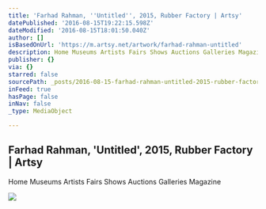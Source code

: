 ```yaml
---
title: 'Farhad Rahman, ''Untitled'', 2015, Rubber Factory | Artsy'
datePublished: '2016-08-15T19:22:15.598Z'
dateModified: '2016-08-15T18:01:50.040Z'
author: []
isBasedOnUrl: 'https://m.artsy.net/artwork/farhad-rahman-untitled'
description: Home Museums Artists Fairs Shows Auctions Galleries Magazine
publisher: {}
via: {}
starred: false
sourcePath: _posts/2016-08-15-farhad-rahman-untitled-2015-rubber-factory-or-artsy.md
inFeed: true
hasPage: false
inNav: false
_type: MediaObject

---
```

<article style=""><h1>Farhad Rahman, 'Untitled', 2015, Rubber Factory | Artsy</h1><p>Home Museums Artists Fairs Shows Auctions Galleries Magazine</p><img src="https://d32dm0rphc51dk.cloudfront.net/yeWyGK6cV6jNQ6XHkXTlWw/large.jpg" /></article>